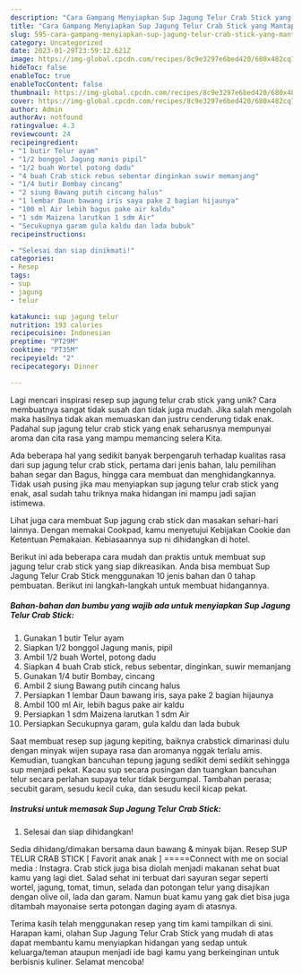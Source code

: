 ```yaml
---
description: "Cara Gampang Menyiapkan Sup Jagung Telur Crab Stick yang Mantap"
title: "Cara Gampang Menyiapkan Sup Jagung Telur Crab Stick yang Mantap"
slug: 595-cara-gampang-menyiapkan-sup-jagung-telur-crab-stick-yang-mantap
category: Uncategorized
date: 2023-01-29T23:59:12.621Z
image: https://img-global.cpcdn.com/recipes/8c9e3297e6bed420/680x482cq70/sup-jagung-telur-crab-stick-foto-resep-utama.jpg
hideToc: false
enableToc: true
enableTocContent: false
thumbnail: https://img-global.cpcdn.com/recipes/8c9e3297e6bed420/680x482cq70/sup-jagung-telur-crab-stick-foto-resep-utama.jpg
cover: https://img-global.cpcdn.com/recipes/8c9e3297e6bed420/680x482cq70/sup-jagung-telur-crab-stick-foto-resep-utama.jpg
author: Admin
authorAv: notfound
ratingvalue: 4.3
reviewcount: 24
recipeingredient:
- "1 butir Telur ayam"
- "1/2 bonggol Jagung manis pipil"
- "1/2 buah Wortel potong dadu"
- "4 buah Crab stick rebus sebentar dinginkan suwir memanjang"
- "1/4 butir Bombay cincang"
- "2 siung Bawang putih cincang halus"
- "1 lembar Daun bawang iris saya pake 2 bagian hijaunya"
- "100 ml Air lebih bagus pake air kaldu"
- "1 sdm Maizena larutkan 1 sdm Air"
- "Secukupnya garam gula kaldu dan lada bubuk"
recipeinstructions:

- "Selesai dan siap dinikmati!"
categories:
- Resep
tags:
- sup
- jagung
- telur

katakunci: sup jagung telur 
nutrition: 193 calories
recipecuisine: Indonesian
preptime: "PT29M"
cooktime: "PT35M"
recipeyield: "2"
recipecategory: Dinner

---
```





Lagi mencari inspirasi resep sup jagung telur crab stick yang unik? Cara membuatnya sangat tidak susah dan tidak juga mudah. Jika salah mengolah maka hasilnya tidak akan memuaskan dan justru cenderung tidak enak. Padahal sup jagung telur crab stick yang enak seharusnya mempunyai aroma dan cita rasa yang mampu memancing selera Kita.





Ada beberapa hal yang sedikit banyak berpengaruh terhadap kualitas rasa dari sup jagung telur crab stick, pertama dari jenis bahan, lalu pemilihan bahan segar dan Bagus, hingga cara membuat dan menghidangkannya. Tidak usah pusing jika mau menyiapkan sup jagung telur crab stick yang enak,      asal sudah tahu triknya maka hidangan ini mampu jadi sajian istimewa.














Lihat juga cara membuat Sup jagung crab stick dan masakan sehari-hari lainnya. Dengan memakai Cookpad, kamu menyetujui Kebijakan Cookie dan Ketentuan Pemakaian. Kebiasaannya sup ni dihidangkan di hotel.






Berikut ini ada beberapa cara mudah dan praktis untuk membuat sup jagung telur crab stick yang siap dikreasikan. Anda bisa membuat Sup Jagung Telur Crab Stick menggunakan 10 jenis bahan dan 0 tahap pembuatan. Berikut ini langkah-langkah untuk membuat hidangannya.

<!--inarticleads1-->

##### Bahan-bahan dan bumbu yang wajib ada untuk menyiapkan Sup Jagung Telur Crab Stick:

1. Gunakan 1 butir Telur ayam
1. Siapkan 1/2 bonggol Jagung manis, pipil
1. Ambil 1/2 buah Wortel, potong dadu
1. Siapkan 4 buah Crab stick, rebus sebentar, dinginkan, suwir memanjang
1. Gunakan 1/4 butir Bombay, cincang
1. Ambil 2 siung Bawang putih cincang halus
1. Persiapkan 1 lembar Daun bawang iris, saya pake 2 bagian hijaunya
1. Ambil 100 ml Air, lebih bagus pake air kaldu
1. Persiapkan 1 sdm Maizena larutkan 1 sdm Air
1. Persiapkan Secukupnya garam, gula kaldu dan lada bubuk


Saat membuat resep sup jagung kepiting, baiknya crabstick dimarinasi dulu dengan minyak wijen supaya rasa dan aromanya nggak terlalu amis. Kemudian, tuangkan bancuhan tepung jagung sedikit demi sedikit sehingga sup menjadi pekat. Kacau sup secara pusingan dan tuangkan bancuhan telur secara perlahan supaya telur tidak bergumpal. Tambahan perasa; secubit garam, sesudu kecil cuka, dan sesudu kecil kicap pekat. 

<!--inarticleads2-->

##### Instruksi untuk memasak Sup Jagung Telur Crab Stick:


1. Selesai dan siap dihidangkan!

Sedia dihidang/dimakan bersama daun bawang &amp; minyak bijan. Resep SUP TELUR CRAB STICK [ Favorit anak anak ] =====Connect with me on social media : Instagra. Crab stick juga bisa diolah menjadi makanan sehat buat kamu yang lagi diet. Salad sehat ini terbuat dari sayuran segar seperti wortel, jagung, tomat, timun, selada dan potongan telur yang disajikan dengan olive oil, lada dan garam. Namun buat kamu yang gak diet bisa juga ditambah mayonaise serta potongan daging ayam di atasnya. 

Terima kasih telah menggunakan resep yang tim kami tampilkan di sini. Harapan kami, olahan Sup Jagung Telur Crab Stick yang mudah di atas dapat membantu kamu menyiapkan hidangan yang sedap untuk keluarga/teman ataupun menjadi ide bagi kamu yang berkeinginan untuk berbisnis kuliner. Selamat mencoba!
